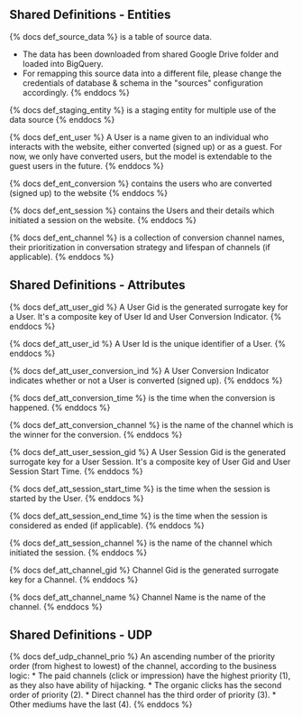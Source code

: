 ## Shared Definitions - Entities

{% docs def_source_data %}
is a table of source data.  
- The data has been downloaded from shared Google Drive folder and loaded into BigQuery.  
- For remapping this source data into a different file, please change the credentials of database & schema in the "sources" configuration accordingly.
{% enddocs %}

{% docs def_staging_entity %}
is a staging entity for multiple use of the data source
{% enddocs %}

{% docs def_ent_user %}
A User is a name given to an individual who interacts with the website, either converted (signed up) or as a guest. For now, we only have converted users, but the model is extendable to the guest users in the future.
{% enddocs %}

{% docs def_ent_conversion %}
contains the users who are converted (signed up) to the website
{% enddocs %}

{% docs def_ent_session %}
contains the Users and their details which initiated a session on the website.
{% enddocs %}

{% docs def_ent_channel %}
is a collection of conversion channel names, their prioritization in conversation strategy and lifespan of channels (if applicable).
{% enddocs %}

## Shared Definitions - Attributes

{% docs def_att_user_gid %}
A User Gid is the generated surrogate key for a User. It's a composite key of User Id and User Conversion Indicator.
{% enddocs %}

{% docs def_att_user_id %}
A User Id is the unique identifier of a User.
{% enddocs %}

{% docs def_att_user_conversion_ind %}
A User Conversion Indicator indicates whether or not a User is converted (signed up).
{% enddocs %}

{% docs def_att_conversion_time %}
is the time when the conversion is happened.
{% enddocs %}

{% docs def_att_conversion_channel %}
is the name of the channel which is the winner for the conversion.
{% enddocs %}

{% docs def_att_user_session_gid %}
A User Session Gid is the generated surrogate key for a User Session. It's a composite key of User Gid and User Session Start Time.
{% enddocs %}

{% docs def_att_session_start_time %}
is the time when the session is started by the User.
{% enddocs %}

{% docs def_att_session_end_time %}
is the time when the session is considered as ended (if applicable).
{% enddocs %}

{% docs def_att_session_channel %}
is the name of the channel which initiated the session.
{% enddocs %}

{% docs def_att_channel_gid %}
Channel Gid is the generated surrogate key for a Channel.
{% enddocs %}

{% docs def_att_channel_name %}
Channel Name is the name of the channel.
{% enddocs %}


## Shared Definitions - UDP

{% docs def_udp_channel_prio %}
An ascending number of the priority order (from highest to lowest) of the channel, according to the business logic:
    * The paid channels (click or impression) have the highest priority (1), as they also have ability of hijacking.
    * The organic clicks has the second order of priority (2).
    * Direct channel has the third order of priority (3).
    * Other mediums have the last (4).
{% enddocs %}